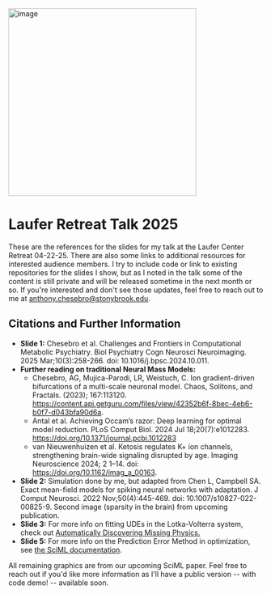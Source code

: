 <img width="371" alt="image" src="https://github.com/user-attachments/assets/3f7bae01-8f85-4549-a1e6-6246cbeed486" />

# Laufer Retreat Talk 2025

These are the references for the slides for my talk at the Laufer Center Retreat 04-22-25. There are also some links to additional resources for interested audience members. I try to include code or link to existing repositories for the slides I show, but as I noted in the talk some of the content is still private and will be released sometime in the next month or so. If you're interested and don't see those updates, feel free to reach out to me at anthony.chesebro@stonybrook.edu.

## Citations and Further Information
- **Slide 1:** Chesebro et al. Challenges and Frontiers in Computational Metabolic Psychiatry. Biol Psychiatry Cogn Neurosci Neuroimaging. 2025 Mar;10(3):258-266. doi: 10.1016/j.bpsc.2024.10.011.
- **Further reading on traditional Neural Mass Models:**
  - Chesebro, AG, Mujica-Parodi, LR, Weistuch, C. Ion gradient-driven bifurcations of a multi-scale neuronal model. Chaos, Solitons, and Fractals. (2023); 167:113120. https://content.api.getguru.com/files/view/42352b6f-8bec-4eb6-b0f7-d043bfa90d6a.
  - Antal et al. Achieving Occam’s razor: Deep learning for optimal model reduction. PLoS Comput Biol. 2024 Jul 18;20(7):e1012283. https://doi.org/10.1371/journal.pcbi.1012283
  - van Nieuwenhuizen et al. Ketosis regulates K+ ion channels, strengthening brain-wide signaling disrupted by age. Imaging Neuroscience 2024; 2 1–14. doi: https://doi.org/10.1162/imag_a_00163.
- **Slide 2:** Simulation done by me, but adapted from Chen L, Campbell SA. Exact mean-field models for spiking neural networks with adaptation. J Comput Neurosci. 2022 Nov;50(4):445-469. doi: 10.1007/s10827-022-00825-9. Second image (sparsity in the brain) from upcoming publication.
- **Slide 3:** For more info on fitting UDEs in the Lotka-Volterra system, check out [Automatically Discovering Missing Physics.](https://docs.sciml.ai/Overview/stable/showcase/missing_physics/)
- **Slide 5:** For more info on the Prediction Error Method in optimization, see [the SciML documentation](https://docs.sciml.ai/SciMLSensitivity/dev/examples/ode/prediction_error_method/).

All remaining graphics are from our upcoming SciML paper. Feel free to reach out if you'd like more information as I'll have a public version -- with code demo! -- available soon.
